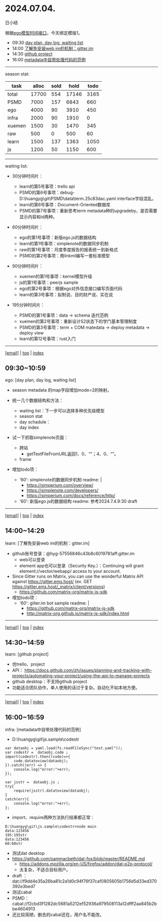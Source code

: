 # 2024.07.04.
日小结  

<a id="top"></a>
根据[ego模型时间接口](https://gitee.com/hyg/blog/blob/master/timeflow.md)，今天绑定模版1。

<a id="index"></a>
- 09:30	[day plan, day log, waiting list](#20240704093000)  
- 14:00	[了解免安装web im的机制：gitter.im](#20240704140000)  
- 14:30	[github project](#20240704143000)  
- 16:00	[metadata中自带处理代码的范例](#20240704160000)  

---
season stat:

| task | alloc | sold | hold | todo |
| --- | --- | --- | --- | --- |
| total | 17700 | 554 | 17146 | 3165 |
| PSMD | 7000 | 157 | 6843 | 660 |
| ego | 4000 | 90 | 3910 | 450 |
| infra | 2000 | 90 | 1910 | 0 |
| xuemen | 1500 | 30 | 1470 | 345 |
| raw | 500 | 0 | 500 | 60 |
| learn | 1500 | 137 | 1363 | 1050 |
| js | 1200 | 50 | 1150 | 600 |

---

waiting list:


- 30分钟时间片：
  - learn的第5号事项：trello api
  - PSMD的第6号事项：debug- D:\huangyg\git\PSMD\data\term.25c83dac.yaml interface字段混乱。
  - learn的第6号事项：Document-Oriented数据库
  - PSMD的第7号事项：重新思考term metadata种的upgradeby，是否需要显示内容和id两种。

- 60分钟时间片：
  - ego的第1号事项：新版ego.js的数据结构
  - learn的第1号事项：simplenote的数据同步机制
  - raw的第1号事项：月度季度报告的报表统一到新格式
  - PSMD的第2号事项：用linkml编写一套标准模型

- 90分钟时间片：
  - xuemen的第1号事项：kernel模型升级
  - js的第1号事项：peerjs sample
  - ego的第2号事项：根据ego对外信息接口编写页面代码
  - learn的第3号事项：拟制说、目的财产说、实在说

- 195分钟时间片：
  - PSMD的第1号事项：data -> schema 迭代范例
  - xuemen的第2号事项：重新设计S2状态下的学门基本管理制度
  - PSMD的第3号事项：term + COM matedata -> deploy metadata -> deploy view
  - learn的第12号事项：rust入门

---

<a href="mailto:huangyg@mars22.com?subject=关于2024.07.04.[day plan, day log, waiting list]任务&body=日期: 20240704%0D%0A序号: 0%0D%0A手稿:../../draft/2024/07/20240704093000.md%0D%0A---请勿修改邮件主题及以上内容 从下一行开始写您的想法---%0D%0A">[email]</a> | [top](#top) | [index](#index)
<a id="20240704093000"></a>
##  09:30~10:59
ego: [day plan, day log, waiting list]

- season metadata 的map字段增加mode=2的映射。
- 统一几个数据结构和方法：
    - waiting list：下一步可以选择多种优先级模型
    - season stat
    - day schadule：
    - day index
- 试一下抓取simplenote页面：
    - 跨站
        - getTextFileFromURL返回1、0、“”；4、0、“”。
    - frame

- 增加todo项：
    - '60': simplenote的数据同步机制
      readme: |
        - https://simperium.com/overview/
        - https://simplenote.com/developers/
        - https://simperium.com/docs/reference/http/
    - '60': 新版ego.js的数据结构
      readme: 参考2024.7.4.9:30 draft

---

<a href="mailto:huangyg@mars22.com?subject=关于2024.07.04.[了解免安装web im的机制：gitter.im]任务&body=日期: 20240704%0D%0A序号: 1%0D%0A手稿:../../draft/2024/07/20240704140000.md%0D%0A---请勿修改邮件主题及以上内容 从下一行开始写您的想法---%0D%0A">[email]</a> | [top](#top) | [index](#index)
<a id="20240704140000"></a>
## 14:00~14:29
learn: [了解免安装web im的机制：gitter.im]

- github账号登录：@hyg-57556846c43b8c6019781aff:gitter.im
    - web可以登录
    - element app也可以登录（Security Key.）：Continuing will grant element://vector/webapp/ access to your account.
- Since Gitter runs on Matrix, you can use the wonderful Matrix API against https://gitter.ems.host/ (ex. GET https://gitter.ems.host/_matrix/client/versions)
    - https://github.com/matrix-org/matrix-js-sdk
- 增加todo项：
    - '60': giiter.im bot sample
      readme: |
        - https://github.com/matrix-org/matrix-js-sdk
        - http://matrix-org.github.io/matrix-js-sdk/index.html

---

<a href="mailto:huangyg@mars22.com?subject=关于2024.07.04.[github project]任务&body=日期: 20240704%0D%0A序号: 2%0D%0A手稿:../../draft/2024/07/20240704143000.md%0D%0A---请勿修改邮件主题及以上内容 从下一行开始写您的想法---%0D%0A">[email]</a> | [top](#top) | [index](#index)
<a id="20240704143000"></a>
## 14:30~14:59
learn: [github project]

- 仿trello、project
- API： https://docs.github.com/zh/issues/planning-and-tracking-with-projects/automating-your-project/using-the-api-to-manage-projects
- github desktop：不支持github project
- 功能适合团队协作，单人使用的话过于复杂。自动化不如本地方便。

---

<a href="mailto:huangyg@mars22.com?subject=关于2024.07.04.[metadata中自带处理代码的范例]任务&body=日期: 20240704%0D%0A序号: 3%0D%0A手稿:../../draft/2024/07/20240704160000.md%0D%0A---请勿修改邮件主题及以上内容 从下一行开始写您的想法---%0D%0A">[email]</a> | [top](#top) | [index](#index)
<a id="20240704160000"></a>
## 16:00~16:59
infra: [metadata中自带处理代码的范例]

- D:\huangyg\git\js.sample\codestr
```
var dataobj = yaml.load(fs.readFileSync("test.yaml"));
var codestr =  dataobj.code ;
import(codestr).then((code)=>{
    code.datatoview(dataobj);
}).catch((err) => {
    console.log("error:"+err);
});

var jsstr =  dataobj.js ;
try{
    require(jsstr).datatoview(dataobj);
}
catch(err){
    console.log("error:"+err);
};
```
- import、require两种方法执行结果都正常：
```
D:\huangyg\git\js.sample\codestr>node main
data:123456
195:195str
data:123456
60:60str
```

- 测试dat desktop
- https://github.com/sammacbeth/dat-fox/blob/master/README.md
    - https://addons.mozilla.org/en-US/firefox/addon/dat-p2p-protocol/
    - 太复杂，不适合目标用户。
- draft ： dat://f9dd4e35a26ba81c2a1d0c94f76f37caf0805605b1756d5d33ed370392e3bed7
- 测试cabal
- PSMD：cabal://f2cbd3f1282dc5681a5212ef52936a979508113a12dfff2aa845b2bbe4604913
- 还比较简陋，删去的cabal还在，用户名不能改。
